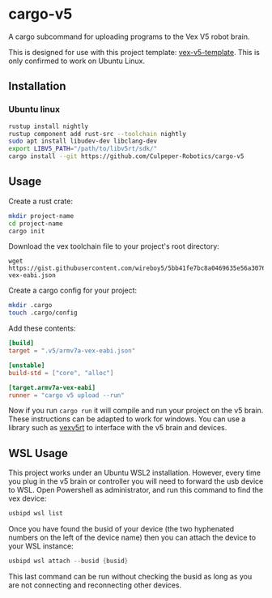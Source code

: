 # cargo-v5
A cargo subcommand for uploading programs to the Vex V5 robot brain.


This is designed for use with this project template: [vex-v5-template](https://github.com/Culpeper-Robotics/vex-v5-template).
This is only confirmed to work on Ubuntu Linux.

## Installation


### Ubuntu linux
```bash
rustup install nightly
rustup component add rust-src --toolchain nightly
sudo apt install libudev-dev libclang-dev
export LIBV5_PATH="/path/to/libv5rt/sdk/"
cargo install --git https://github.com/Culpeper-Robotics/cargo-v5
```

## Usage

Create a rust crate:
```bash
mkdir project-name
cd project-name
cargo init
```

Download the vex toolchain file to your project's root directory:
```
wget https://gist.githubusercontent.com/wireboy5/5bb41fe7bc8a0469635e56a3076946bf/raw/6699b6bed011447c724a4589dc3acb1e2ce61585/armv7a-vex-eabi.json
```

Create a cargo config for your project:
```bash
mkdir .cargo
touch .cargo/config
```

Add these contents:
```toml
[build]
target = ".v5/armv7a-vex-eabi.json"

[unstable]
build-std = ["core", "alloc"]

[target.armv7a-vex-eabi]
runner = "cargo v5 upload --run"
```

Now if you run `cargo run` it will compile and run your project on the v5 brain.
These instructions can be adapted to work for windows.
You can use a library such as [vexv5rt](https://github.com/Culpeper-Robotics/vexv5rt) to interface with the v5 brain and devices.

## WSL Usage

This project works under an Ubuntu WSL2 installation. However, every time you plug in the v5 brain or controller you will need to forward the usb device to WSL.
Open Powershell as administrator, and run this command to find the vex device:
```powershell
usbipd wsl list
```
Once you have found the busid of your device (the two hyphenated numbers on the left of the device name) then you can attach the device to your WSL instance:
```powershell
usbipd wsl attach --busid {busid}
```
This last command can be run without checking the busid as long as you are not connecting and reconnecting other devices.